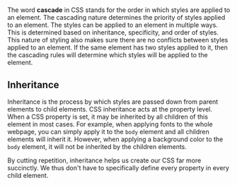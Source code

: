 # 

The word **cascade** in CSS stands for the order in which styles are applied to an element. The cascading nature 
determines the priority of styles applied to an element. The styles can be applied to an element in multiple ways. 
This is determined based on inheritance, specificity, and order of styles. This nature of styling also makes sure 
there are no conflicts between styles applied to an element. If the same element has two styles applied to it, then 
the cascading rules will determine which styles will be applied to the element.

## Inheritance

Inheritance is the process by which styles are passed down from parent elements to child elements. CSS inheritance 
acts at the property level. When a CSS property is set, it may be inherited by all children of this element in most 
cases. For example, when 
applying 
fonts to the whole webpage, you can simply apply it to 
the `body` element and all 
children elements will inherit it. However, when applying a background color to the `body` element, it will not be 
inherited by the children elements.

By cutting repetition, inheritance helps us create our CSS far more succinctly. We thus don't have to specifically define every property in every child element.